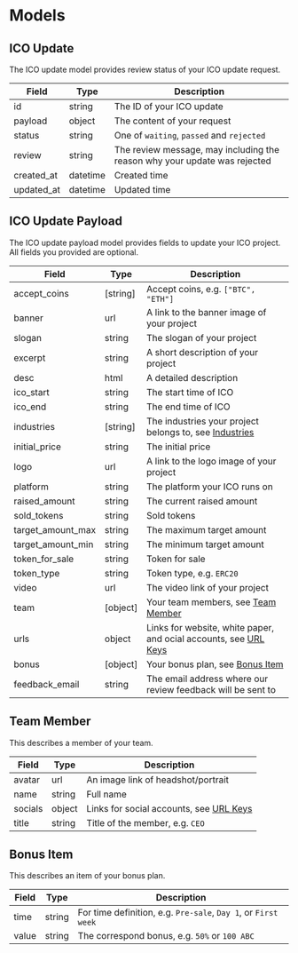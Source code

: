# Models

## ICO Update

The ICO update model provides review status of your ICO update request.

Field | Type | Description
----- | ----- | -----
id | string | The ID of your ICO update
payload | object | The content of your request
status | string | One of `waiting`, `passed` and `rejected`
review | string | The review message, may including the reason why your update was rejected
created_at | datetime | Created time
updated_at | datetime | Updated time

## ICO Update Payload

The ICO update payload model provides fields to update your ICO project. All fields you provided are optional.

Field | Type | Description
----- | ----- | -----
accept_coins | [string] | Accept coins, e.g. `["BTC", "ETH"]`
banner | url | A link to the banner image of your project
slogan | string | The slogan of your project
excerpt | string | A short description of your project
desc | html | A detailed description
ico_start | string | The start time of ICO
ico_end | string | The end time of ICO
industries | [string] | The industries your project belongs to, see [Industries](#industries)
initial_price | string | The initial price
logo | url | A link to the logo image of your project
platform | string | The platform your ICO runs on
raised_amount | string | The current raised amount
sold_tokens | string | Sold tokens
target_amount_max | string | The maximum target amount
target_amount_min | string | The minimum target amount
token_for_sale | string | Token for sale
token_type | string | Token type, e.g. `ERC20`
video | url | The video link of your project
team | [object] | Your team members, see [Team Member](#team-member)
urls | object | Links for website, white paper, and ocial accounts, see [URL Keys](#url-keys)
bonus | [object] | Your bonus plan, see [Bonus Item](#bonus-item)
feedback_email | string | The email address where our review feedback will be sent to

## Team Member

This describes a member of your team.

Field | Type | Description
----- | ----- | -----
avatar | url | An image link of headshot/portrait
name | string | Full name
socials | object | Links for social accounts, see [URL Keys](#url-keys)
title | string | Title of the member, e.g. `CEO`

## Bonus Item

This describes an item of your bonus plan.

Field | Type | Description
----- | ----- | -----
time | string | For time definition, e.g. `Pre-sale`, `Day 1`, or `First week`
value | string | The correspond bonus, e.g. `50%` or `100 ABC`

